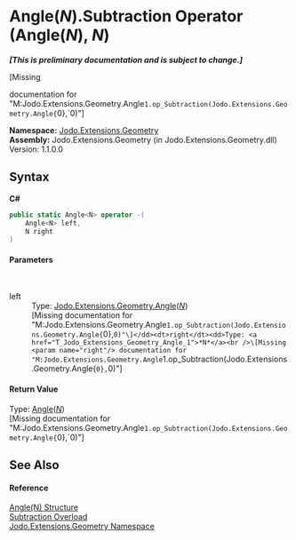 # Angle(*N*).Subtraction Operator (Angle(*N*), *N*)
 _**\[This is preliminary documentation and is subject to change.\]**_

\[Missing <summary> documentation for "M:Jodo.Extensions.Geometry.Angle`1.op_Subtraction(Jodo.Extensions.Geometry.Angle{`0},`0)"\]

**Namespace:**&nbsp;<a href="N_Jodo_Extensions_Geometry">Jodo.Extensions.Geometry</a><br />**Assembly:**&nbsp;Jodo.Extensions.Geometry (in Jodo.Extensions.Geometry.dll) Version: 1.1.0.0

## Syntax

**C#**<br />
``` C#
public static Angle<N> operator -(
	Angle<N> left,
	N right
)
```


#### Parameters
&nbsp;<dl><dt>left</dt><dd>Type: <a href="T_Jodo_Extensions_Geometry_Angle_1">Jodo.Extensions.Geometry.Angle</a>(<a href="T_Jodo_Extensions_Geometry_Angle_1">*N*</a>)<br />\[Missing <param name="left"/> documentation for "M:Jodo.Extensions.Geometry.Angle`1.op_Subtraction(Jodo.Extensions.Geometry.Angle{`0},`0)"\]</dd><dt>right</dt><dd>Type: <a href="T_Jodo_Extensions_Geometry_Angle_1">*N*</a><br />\[Missing <param name="right"/> documentation for "M:Jodo.Extensions.Geometry.Angle`1.op_Subtraction(Jodo.Extensions.Geometry.Angle{`0},`0)"\]</dd></dl>

#### Return Value
Type: <a href="T_Jodo_Extensions_Geometry_Angle_1">Angle</a>(<a href="T_Jodo_Extensions_Geometry_Angle_1">*N*</a>)<br />\[Missing <returns> documentation for "M:Jodo.Extensions.Geometry.Angle`1.op_Subtraction(Jodo.Extensions.Geometry.Angle{`0},`0)"\]

## See Also


#### Reference
<a href="T_Jodo_Extensions_Geometry_Angle_1">Angle(N) Structure</a><br /><a href="Overload_Jodo_Extensions_Geometry_Angle_1_op_Subtraction">Subtraction Overload</a><br /><a href="N_Jodo_Extensions_Geometry">Jodo.Extensions.Geometry Namespace</a><br />